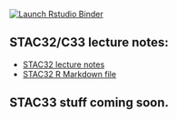 
<!-- badges: start -->

[![Launch Rstudio
Binder](http://mybinder.org/badge_logo.svg)](https://mybinder.org/v2/gh/nxskok/notes/master?urlpath=rstudio)
<!-- badges: end -->

## STAC32/C33 lecture notes:

  - [STAC32 lecture
    notes](https://github.com/nxskok/notes/blob/master/slides_c32.pdf)
  - [STAC32 R Markdown
    file](https://raw.githubusercontent.com/nxskok/notes/master/slides_c32.Rmd)

## STAC33 stuff coming soon.
